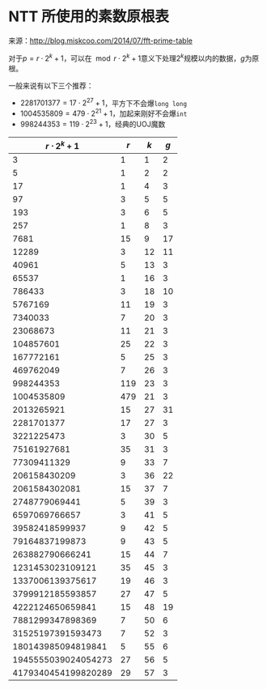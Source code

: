 # NTT 所使用的素数原根表

来源：http://blog.miskcoo.com/2014/07/fft-prime-table

对于$p=r\cdot 2^k+1$，可以在$\mod r\cdot 2^k+1$意义下处理$2^k$规模以内的数据，$g$为原根。

一般来说有以下三个推荐：
- $2281701377=17\cdot 2^27+1$，平方下不会爆`long long`
- $1004535809=479\cdot 2^21+1$，加起来刚好不会爆`int`
- $998244353=119\cdot 2^23+1$，经典的UOJ魔数

| $r\cdot 2^k+1$      | $r$  | $k$  | $g$  |
| ------------------- | ---- | ---- | ---- |
| 3                   | 1    | 1    | 2    |
| 5                   | 1    | 2    | 2    |
| 17                  | 1    | 4    | 3    |
| 97                  | 3    | 5    | 5    |
| 193                 | 3    | 6    | 5    |
| 257                 | 1    | 8    | 3    |
| 7681                | 15   | 9    | 17   |
| 12289               | 3    | 12   | 11   |
| 40961               | 5    | 13   | 3    |
| 65537               | 1    | 16   | 3    |
| 786433              | 3    | 18   | 10   |
| 5767169             | 11   | 19   | 3    |
| 7340033             | 7    | 20   | 3    |
| 23068673            | 11   | 21   | 3    |
| 104857601           | 25   | 22   | 3    |
| 167772161           | 5    | 25   | 3    |
| 469762049           | 7    | 26   | 3    |
| 998244353           | 119  | 23   | 3    |
| 1004535809          | 479  | 21   | 3    |
| 2013265921          | 15   | 27   | 31   |
| 2281701377          | 17   | 27   | 3    |
| 3221225473          | 3    | 30   | 5    |
| 75161927681         | 35   | 31   | 3    |
| 77309411329         | 9    | 33   | 7    |
| 206158430209        | 3    | 36   | 22   |
| 2061584302081       | 15   | 37   | 7    |
| 2748779069441       | 5    | 39   | 3    |
| 6597069766657       | 3    | 41   | 5    |
| 39582418599937      | 9    | 42   | 5    |
| 79164837199873      | 9    | 43   | 5    |
| 263882790666241     | 15   | 44   | 7    |
| 1231453023109121    | 35   | 45   | 3    |
| 1337006139375617    | 19   | 46   | 3    |
| 3799912185593857    | 27   | 47   | 5    |
| 4222124650659841    | 15   | 48   | 19   |
| 7881299347898369    | 7    | 50   | 6    |
| 31525197391593473   | 7    | 52   | 3    |
| 180143985094819841  | 5    | 55   | 6    |
| 1945555039024054273 | 27   | 56   | 5    |
| 4179340454199820289 | 29   | 57   | 3    |